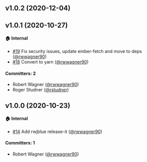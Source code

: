 ## v1.0.2 (2020-12-04)


## v1.0.1 (2020-10-27)

#### :house: Internal
* [#19](https://github.com/expel-io/ember-ajax-fetch/pull/19) Fix security issues, update ember-fetch and move to deps ([@rwwagner90](https://github.com/rwwagner90))
* [#18](https://github.com/expel-io/ember-ajax-fetch/pull/18) Convert to yarn ([@rwwagner90](https://github.com/rwwagner90))

#### Committers: 2
- Robert Wagner ([@rwwagner90](https://github.com/rwwagner90))
- Roger Studner ([@rstudner](https://github.com/rstudner))


## v1.0.0 (2020-10-23)

#### :house: Internal
* [#14](https://github.com/expel-io/ember-ajax-fetch/pull/14) Add rwjblue release-it ([@rwwagner90](https://github.com/rwwagner90))

#### Committers: 1
- Robert Wagner ([@rwwagner90](https://github.com/rwwagner90))

